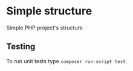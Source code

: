 # Simple structure

Simple PHP project's structure

## Testing

To run unit tests type `composer run-script test`.
